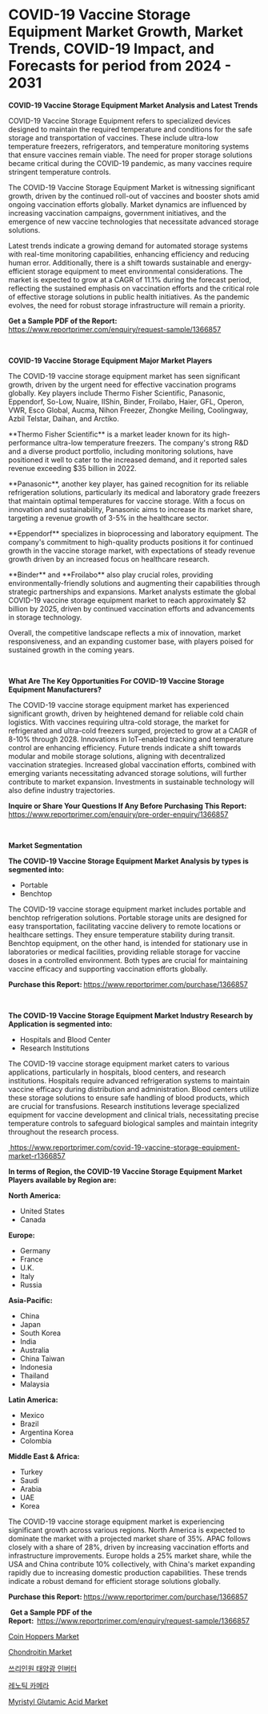 <p><h1>COVID-19 Vaccine Storage Equipment Market Growth, Market Trends, COVID-19 Impact, and Forecasts for period from 2024 - 2031</h1></p><p><strong>COVID-19 Vaccine Storage Equipment Market Analysis and Latest Trends</strong></p>
<p><p>COVID-19 Vaccine Storage Equipment refers to specialized devices designed to maintain the required temperature and conditions for the safe storage and transportation of vaccines. These include ultra-low temperature freezers, refrigerators, and temperature monitoring systems that ensure vaccines remain viable. The need for proper storage solutions became critical during the COVID-19 pandemic, as many vaccines require stringent temperature controls.</p><p>The COVID-19 Vaccine Storage Equipment Market is witnessing significant growth, driven by the continued roll-out of vaccines and booster shots amid ongoing vaccination efforts globally. Market dynamics are influenced by increasing vaccination campaigns, government initiatives, and the emergence of new vaccine technologies that necessitate advanced storage solutions. </p><p>Latest trends indicate a growing demand for automated storage systems with real-time monitoring capabilities, enhancing efficiency and reducing human error. Additionally, there is a shift towards sustainable and energy-efficient storage equipment to meet environmental considerations. The market is expected to grow at a CAGR of 11.1% during the forecast period, reflecting the sustained emphasis on vaccination efforts and the critical role of effective storage solutions in public health initiatives. As the pandemic evolves, the need for robust storage infrastructure will remain a priority.</p></p>
<p><strong>Get a Sample PDF of the Report:&nbsp;</strong> <a href="https://www.reportprimer.com/enquiry/request-sample/1366857">https://www.reportprimer.com/enquiry/request-sample/1366857</a></p>
<p>&nbsp;</p>
<p><strong>COVID-19 Vaccine Storage Equipment Major Market Players</strong></p>
<p><p>The COVID-19 vaccine storage equipment market has seen significant growth, driven by the urgent need for effective vaccination programs globally. Key players include Thermo Fisher Scientific, Panasonic, Eppendorf, So-Low, Nuaire, IlShin, Binder, Froilabo, Haier, GFL, Operon, VWR, Esco Global, Aucma, Nihon Freezer, Zhongke Meiling, Coolingway, Azbil Telstar, Daihan, and Arctiko.</p><p>**Thermo Fisher Scientific** is a market leader known for its high-performance ultra-low temperature freezers. The company's strong R&D and a diverse product portfolio, including monitoring solutions, have positioned it well to cater to the increased demand, and it reported sales revenue exceeding $35 billion in 2022.</p><p>**Panasonic**, another key player, has gained recognition for its reliable refrigeration solutions, particularly its medical and laboratory grade freezers that maintain optimal temperatures for vaccine storage. With a focus on innovation and sustainability, Panasonic aims to increase its market share, targeting a revenue growth of 3-5% in the healthcare sector.</p><p>**Eppendorf** specializes in bioprocessing and laboratory equipment. The company's commitment to high-quality products positions it for continued growth in the vaccine storage market, with expectations of steady revenue growth driven by an increased focus on healthcare research.</p><p>**Binder** and **Froilabo** also play crucial roles, providing environmentally-friendly solutions and augmenting their capabilities through strategic partnerships and expansions. Market analysts estimate the global COVID-19 vaccine storage equipment market to reach approximately $2 billion by 2025, driven by continued vaccination efforts and advancements in storage technology.</p><p>Overall, the competitive landscape reflects a mix of innovation, market responsiveness, and an expanding customer base, with players poised for sustained growth in the coming years.</p></p>
<p>&nbsp;</p>
<p><strong>What Are The Key Opportunities For COVID-19 Vaccine Storage Equipment Manufacturers?</strong></p>
<p><p>The COVID-19 vaccine storage equipment market has experienced significant growth, driven by heightened demand for reliable cold chain logistics. With vaccines requiring ultra-cold storage, the market for refrigerated and ultra-cold freezers surged, projected to grow at a CAGR of 8-10% through 2028. Innovations in IoT-enabled tracking and temperature control are enhancing efficiency. Future trends indicate a shift towards modular and mobile storage solutions, aligning with decentralized vaccination strategies. Increased global vaccination efforts, combined with emerging variants necessitating advanced storage solutions, will further contribute to market expansion. Investments in sustainable technology will also define industry trajectories.</p></p>
<p><strong>Inquire or Share Your Questions If Any Before Purchasing This Report:</strong> <a href="https://www.reportprimer.com/enquiry/pre-order-enquiry/1366857">https://www.reportprimer.com/enquiry/pre-order-enquiry/1366857</a></p>
<p>&nbsp;</p>
<p><strong>Market Segmentation</strong></p>
<p><strong>The COVID-19 Vaccine Storage Equipment Market Analysis by types is segmented into:</strong></p>
<p><ul><li>Portable</li><li>Benchtop</li></ul></p>
<p><p>The COVID-19 vaccine storage equipment market includes portable and benchtop refrigeration solutions. Portable storage units are designed for easy transportation, facilitating vaccine delivery to remote locations or healthcare settings. They ensure temperature stability during transit. Benchtop equipment, on the other hand, is intended for stationary use in laboratories or medical facilities, providing reliable storage for vaccine doses in a controlled environment. Both types are crucial for maintaining vaccine efficacy and supporting vaccination efforts globally.</p></p>
<p><strong>Purchase this Report:&nbsp;</strong><a href="https://www.reportprimer.com/purchase/1366857">https://www.reportprimer.com/purchase/1366857</a></p>
<p>&nbsp;</p>
<p><strong>The COVID-19 Vaccine Storage Equipment Market Industry Research by Application is segmented into:</strong></p>
<p><ul><li>Hospitals and Blood Center</li><li>Research Institutions</li></ul></p>
<p><p>The COVID-19 vaccine storage equipment market caters to various applications, particularly in hospitals, blood centers, and research institutions. Hospitals require advanced refrigeration systems to maintain vaccine efficacy during distribution and administration. Blood centers utilize these storage solutions to ensure safe handling of blood products, which are crucial for transfusions. Research institutions leverage specialized equipment for vaccine development and clinical trials, necessitating precise temperature controls to safeguard biological samples and maintain integrity throughout the research process.</p></p>
<p><a href="https://www.reportprimer.com/covid-19-vaccine-storage-equipment-market-r1366857">&nbsp;https://www.reportprimer.com/covid-19-vaccine-storage-equipment-market-r1366857</a></p>
<p><strong>In terms of Region, the COVID-19 Vaccine Storage Equipment Market Players available by Region are:</strong></p>
<p>
    <p> <strong> North America: </strong>
        <ul>
            <li>United States</li>
            <li>Canada</li>
        </ul>
        </p> 
    <p> <strong> Europe: </strong>
        <ul>
            <li>Germany</li>
            <li>France</li>
            <li>U.K.</li>
            <li>Italy</li>
            <li>Russia</li>
        </ul>
        </p> 
    <p> <strong> Asia-Pacific: </strong>
        <ul>
            <li>China</li>
            <li>Japan</li>
            <li>South Korea</li>
            <li>India</li>
            <li>Australia</li>
            <li>China Taiwan</li>
            <li>Indonesia</li>
            <li>Thailand</li>
            <li>Malaysia</li>
        </ul>
        </p> 
    <p> <strong> Latin America: </strong>
        <ul>
            <li>Mexico</li>
            <li>Brazil</li>
            <li>Argentina Korea</li>
            <li>Colombia</li>
        </ul>
        </p> 
    <p> <strong> Middle East & Africa: </strong>
        <ul>
            <li>Turkey</li>
            <li>Saudi</li>
            <li>Arabia</li>
            <li>UAE</li>
            <li>Korea</li>
        </ul>
    </p>
    </p>
<p><p>The COVID-19 vaccine storage equipment market is experiencing significant growth across various regions. North America is expected to dominate the market with a projected market share of 35%. APAC follows closely with a share of 28%, driven by increasing vaccination efforts and infrastructure improvements. Europe holds a 25% market share, while the USA and China contribute 10% collectively, with China's market expanding rapidly due to increasing domestic production capabilities. These trends indicate a robust demand for efficient storage solutions globally.</p></p>
<p><strong>Purchase this Report: </strong><a href="https://www.reportprimer.com/purchase/1366857">https://www.reportprimer.com/purchase/1366857</a></p>
<p>&nbsp;<strong>Get a Sample PDF of the Report:&nbsp;&nbsp;</strong><a href="https://www.reportprimer.com/enquiry/request-sample/1366857">https://www.reportprimer.com/enquiry/request-sample/1366857</a></p>
<p><strong></strong></p>
<p><p><a href="https://www.linkedin.com/pulse/what-growth-drivers-coin-hoppers-market-comprehensive-7l5ae?trackingId=ImLey6ZqR2OctVgdS5l93w%3D%3D">Coin Hoppers Market</a></p><p><a href="https://www.linkedin.com/pulse/why-should-you-invest-chondroitin-market-trends-leading-ffsye?trackingId=UeKq5nMuSAip83dBHE3aYA%3D%3D">Chondroitin Market</a></p><p><a href="https://medium.com/@zacharyscthmitt4465/%EC%82%BC%ED%95%A9%ED%98%95-%ED%83%9C%EC%96%91%EA%B4%91-%EC%9D%B8%EB%B2%84%ED%84%B0%EC%97%90-%EB%8C%80%ED%95%9C-%EA%B8%80%EB%A1%9C%EB%B2%8C-%EC%A0%84%EB%A7%9D-%EC%8B%9C%EC%9E%A5-%EB%8F%99%ED%96%A5-%EB%8F%84%EC%A0%84%EA%B3%BC%EC%A0%9C-%EB%B0%8F-%EC%98%88%EC%B8%A1-2024-2031-af30722fee21?postPublishedType=repub">쓰리인원 태양광 인버터</a></p><p><a href="https://medium.com/@cletaturner1964/%EB%A0%88%EB%85%B8%EC%9D%B4%ED%8B%B1-%EC%B9%B4%EB%A9%94%EB%9D%BC-%EC%8B%9C%EC%9E%A5-%EA%B7%9C%EB%AA%A8-%EC%84%B1%EC%9E%A5-%ED%8A%B8%EB%A0%8C%EB%93%9C-%EB%B0%8F-%EC%82%B0%EC%97%85-%EB%B6%84%EC%84%9D-%EC%9C%A0%ED%98%95%EB%B3%84-%EC%9D%91%EC%9A%A9%EB%B3%84-2024%EB%85%84%EB%B6%80%ED%84%B0-2031%EB%85%84%EA%B9%8C%EC%A7%80%EC%9D%98-%EC%A0%84%EB%A7%9D-b3dfd0959583?postPublishedType=repub">레노틱 카메라</a></p><p><a href="https://issuu.com/reportprime-2/docs/myristyl-glutamic-acid-market-size-_6d6e654ab3b901">Myristyl Glutamic Acid Market</a></p></p>